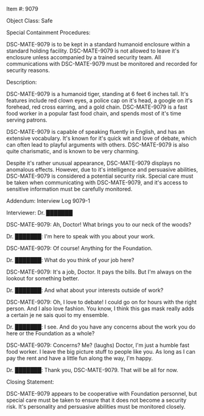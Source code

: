 Item #: 9079

Object Class: Safe

Special Containment Procedures:

DSC-MATE-9079 is to be kept in a standard humanoid enclosure within a standard holding facility. DSC-MATE-9079 is not allowed to leave it's enclosure unless accompanied by a trained security team. All communications with DSC-MATE-9079 must be monitored and recorded for security reasons.

Description:

DSC-MATE-9079 is a humanoid tiger, standing at 6 feet 6 inches tall. It's features include red clown eyes, a police cap on it's head, a google on it's forehead, red cross earring, and a gold chain. DSC-MATE-9079 is a fast food worker in a popular fast food chain, and spends most of it's time serving patrons. 

DSC-MATE-9079 is capable of speaking fluently in English, and has an extensive vocabulary. It's known for it's quick wit and love of debate, which can often lead to playful arguments with others. DSC-MATE-9079 is also quite charismatic, and is known to be very charming.

Despite it's rather unusual appearance, DSC-MATE-9079 displays no anomalous effects. However, due to it's intelligence and persuasive abilities, DSC-MATE-9079 is considered a potential security risk. Special care must be taken when communicating with DSC-MATE-9079, and it's access to sensitive information must be carefully monitored. 

Addendum: Interview Log 9079-1

Interviewer: Dr. ███████

DSC-MATE-9079: Ah, Doctor! What brings you to our neck of the woods?

Dr. ███████: I'm here to speak with you about your work.

DSC-MATE-9079: Of course! Anything for the Foundation.

Dr. ███████: What do you think of your job here?

DSC-MATE-9079: It's a job, Doctor. It pays the bills. But I'm always on the lookout for something better.

Dr. ███████: And what about your interests outside of work?

DSC-MATE-9079: Oh, I love to debate! I could go on for hours with the right person. And I also love fashion. You know, I think this gas mask really adds a certain je ne sais quoi to my ensemble.

Dr. ███████: I see. And do you have any concerns about the work you do here or the Foundation as a whole?

DSC-MATE-9079: Concerns? Me? (laughs) Doctor, I'm just a humble fast food worker. I leave the big picture stuff to people like you. As long as I can pay the rent and have a little fun along the way, I'm happy.

Dr. ███████: Thank you, DSC-MATE-9079. That will be all for now.

Closing Statement:

DSC-MATE-9079 appears to be cooperative with Foundation personnel, but special care must be taken to ensure that it does not become a security risk. It's personality and persuasive abilities must be monitored closely.